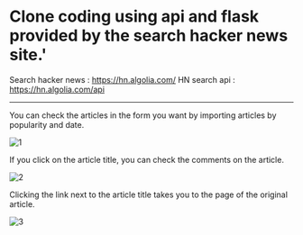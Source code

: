 # Clone coding using api and flask provided by the search hacker news site.'

Search hacker news : https://hn.algolia.com/
HN search api : https://hn.algolia.com/api
<hr>

You can check the articles in the form you want by importing articles by popularity and date.

![1](https://user-images.githubusercontent.com/33712528/92127600-736a0d80-ee3c-11ea-9a5c-00f03914aa49.PNG)


If you click on the article title, you can check the comments on the article.

![2](https://user-images.githubusercontent.com/33712528/92127605-7402a400-ee3c-11ea-82bf-fbecd917cfa8.PNG)

Clicking the link next to the article title takes you to the page of the original article.

![3](https://user-images.githubusercontent.com/33712528/92127610-7533d100-ee3c-11ea-9f0f-964231668715.PNG)
